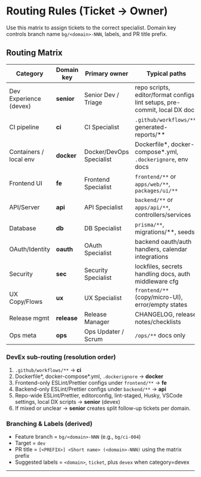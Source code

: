 # Routing Rules (Ticket → Owner)

Use this matrix to assign tickets to the correct specialist. Domain key controls branch name `bg/<domain>-NNN`, labels, and PR title prefix.

## Routing Matrix

| Category               | Domain key  | Primary owner            | Typical paths                                                               | PR title prefix |
| ---------------------- | ----------- | ------------------------ | --------------------------------------------------------------------------- | --------------- |
| Dev Experience (devex) | **senior**  | Senior Dev / Triage      | repo scripts, editor/format configs, lint setups, pre-commit, local DX docs | [SENIOR]        |
| CI pipeline            | **ci**      | CI Specialist            | `.github/workflows/**`, generated-reports/\*\*                              | [CI]            |
| Containers / local env | **docker**  | Docker/DevOps Specialist | Dockerfile*, docker-compose*.yml, `.dockerignore`, env docs                 | [DOCKER]        |
| Frontend UI            | **fe**      | Frontend Specialist      | `frontend/**` or `apps/web/**`, `packages/ui/**`                            | [FE]            |
| API/Server             | **api**     | API Specialist           | `backend/**` or `apps/api/**`, controllers/services                         | [API]           |
| Database               | **db**      | DB Specialist            | `prisma/**`, migrations/\*\*, seeds                                         | [DB]            |
| OAuth/Identity         | **oauth**   | OAuth Specialist         | backend oauth/auth handlers, calendar integrations                          | [OAUTH]         |
| Security               | **sec**     | Security Specialist      | lockfiles, secrets handling docs, auth middleware cfg                       | [SEC]           |
| UX Copy/Flows          | **ux**      | UX Specialist            | `frontend/**` (copy/micro-UI), error/empty states                           | [UX]            |
| Release mgmt           | **release** | Release Manager          | CHANGELOG, release notes/checklists                                         | [RELEASE]       |
| Ops meta               | **ops**     | Ops Updater / Scrum      | `/ops/**` docs only                                                         | [OPS]           |

### DevEx sub-routing (resolution order)

1. `.github/workflows/**` → **ci**
2. Dockerfile*, docker-compose*.yml, `.dockerignore` → **docker**
3. Frontend-only ESLint/Prettier configs under `frontend/**` → **fe**
4. Backend-only ESLint/Prettier configs under `backend/**` → **api**
5. Repo-wide ESLint/Prettier, editorconfig, lint-staged, Husky, VSCode settings, local DX scripts → **senior** (devex)
6. If mixed or unclear → **senior** creates split follow-up tickets per domain.

### Branching & Labels (derived)

- Feature branch = `bg/<domain>-NNN` (e.g., `bg/ci-004`)
- Target = `dev`
- PR title = `[<PREFIX>] <Short name> (<domain>-NNN)` using the matrix prefix
- Suggested labels = `<domain>`, `ticket`, plus `devex` when category=devex

---
